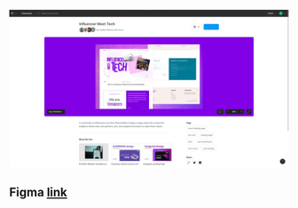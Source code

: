 ![image](./assets/images/figma.jpg)

## Figma [link](https://www.figma.com/community/file/1110086112339219385)